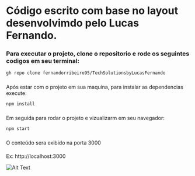 # Código escrito com base no layout desenvolvimdo pelo Lucas Fernando.

### Para executar o projeto, clone o repositorio e rode os seguintes codigos em seu terminal:
```
gh repo clone fernandorribeiro95/TechSolutionsbyLucasFernando
```

###
Após estar com o projeto em sua maquina, para instalar as dependencias execute:
```
npm install
```

###
Em seguida para rodar o projeto e vizualizarm em seu navegador:
```
npm start
```

###
O conteúdo sera exibido na porta 3000
####
Ex: http://localhost:3000

![Alt Text](https://github.com/fernandorribeiro95/TechSolutionsbyLucasFernando/blob/main/Instruction.gif)

